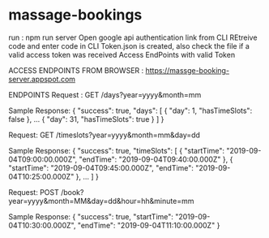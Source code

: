 # massage-bookings
run : npm run server
Open google api authentication link from CLI
REtreive code and enter code in CLI
Token.json is created, also check the file if a valid access token was received
Access EndPoints with valid Token

ACCESS ENDPOINTS FROM BROWSER : https://massge-booking-server.appspot.com

ENDPOINTS
Request :
GET  /days?year=yyyy&month=mm

Sample Response:
{
  "success": true,
  "days": [
    { "day": 1,  "hasTimeSlots": false },
    ...
    { "day": 31, "hasTimeSlots": true }
  ]
}

Request:
GET  /timeslots?year=yyyy&month=mm&day=dd

Sample Response:
{
  "success": true,
  "timeSlots": [
    {
      "startTime": "2019-09-04T09:00:00.000Z",
        "endTime": "2019-09-04T09:40:00.000Z"
    },
    {
      "startTime": "2019-09-04T09:45:00.000Z",
        "endTime": "2019-09-04T10:25:00.000Z"
    },
    ...
  ]
}

Request:
POST  /book?year=yyyy&month=MM&day=dd&hour=hh&minute=mm

Sample Response:
{
    "success": true,
  "startTime": "2019-09-04T10:30:00.000Z",
    "endTime": "2019-09-04T11:10:00.000Z"
}


